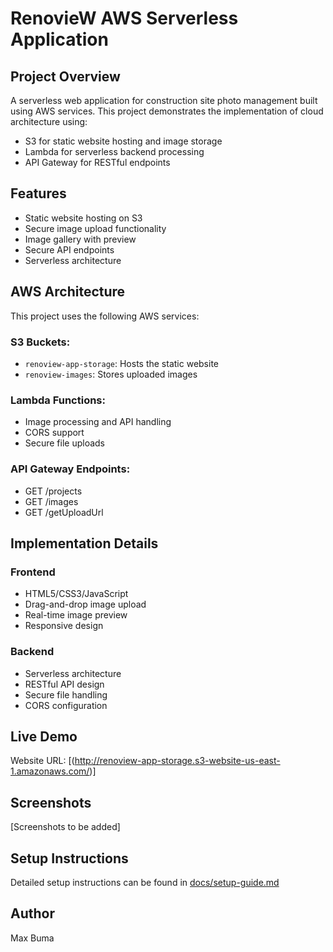 # RenovieW AWS Serverless Application

## Project Overview
A serverless web application for construction site photo management built using AWS services. This project demonstrates the implementation of cloud architecture using:
- S3 for static website hosting and image storage
- Lambda for serverless backend processing
- API Gateway for RESTful endpoints

## Features
- Static website hosting on S3
- Secure image upload functionality
- Image gallery with preview
- Secure API endpoints
- Serverless architecture

## AWS Architecture
This project uses the following AWS services:

### S3 Buckets:
- `renoview-app-storage`: Hosts the static website
- `renoview-images`: Stores uploaded images

### Lambda Functions:
- Image processing and API handling
- CORS support
- Secure file uploads

### API Gateway Endpoints:
- GET /projects
- GET /images
- GET /getUploadUrl

## Implementation Details

### Frontend
- HTML5/CSS3/JavaScript
- Drag-and-drop image upload
- Real-time image preview
- Responsive design

### Backend
- Serverless architecture
- RESTful API design
- Secure file handling
- CORS configuration

## Live Demo
Website URL: [(http://renoview-app-storage.s3-website-us-east-1.amazonaws.com/)]

## Screenshots
[Screenshots to be added]

## Setup Instructions
Detailed setup instructions can be found in [docs/setup-guide.md](docs/setup-guide.md)

## Author
Max Buma
